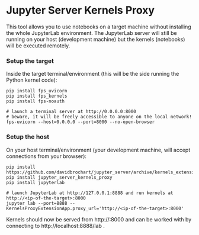 # Jupyter Server Kernels Proxy

This tool allows you to use notebooks on a target machine without installing the whole JupyterLab
environment. The JupyterLab server will still be running on your host (development machine) but the
kernels (notebooks) will be executed remotely.

### Setup the target

Inside the target terminal/environment (this will be the side running the Python kernel code):

```console
pip install fps_uvicorn
pip install fps_kernels
pip install fps-noauth

# launch a terminal server at http://0.0.0.0:8000
# beware, it will be freely accessible to anyone on the local network!
fps-uvicorn --host=0.0.0.0 --port=8000 --no-open-browser
```

### Setup the host

On your host terminal/environment (your development machine, will accept connections from your browser):

```console
pip install https://github.com/davidbrochart/jupyter_server/archive/kernels_extension.zip
pip install jupyter_server_kernels_proxy
pip install jupyterlab

# launch JupyterLab at http://127.0.0.1:8888 and run kernels at http://<ip-of-the-target>:8000
jupyter lab --port=8888 --KernelsProxyExtensionApp.proxy_url='http://<ip-of-the-target>:8000'
```

Kernels should now be served from http://<ip-of-the-target>:8000 and can be worked with by connecting
to http://localhost:8888/lab .
